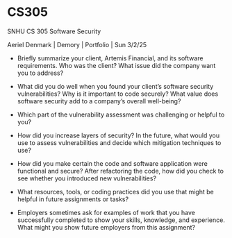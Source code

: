 # CS305
SNHU CS 305 Software Security

Aeriel Denmark | Demory | Portfolio | Sun 3/2/25

- Briefly summarize your client, Artemis Financial, and its software requirements. Who was the client? What issue did the company want you to address?

- What did you do well when you found your client’s software security vulnerabilities? Why is it important to code securely? What value does software security add to a company’s overall well-being?
  
- Which part of the vulnerability assessment was challenging or helpful to you?
  
- How did you increase layers of security? In the future, what would you use to assess vulnerabilities and decide which mitigation techniques to use?
  
- How did you make certain the code and software application were functional and secure? After refactoring the code, how did you check to see whether you introduced new vulnerabilities?
  
- What resources, tools, or coding practices did you use that might be helpful in future assignments or tasks?
  
- Employers sometimes ask for examples of work that you have successfully completed to show your skills, knowledge, and experience. What might you show future employers from this assignment?
